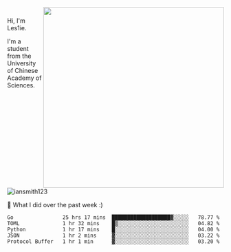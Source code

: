 <img align="right" src="https://github-readme-stats.vercel.app/api?username=iansmith123&show_icons=true&hide_border=true" width="420">

### 
Hi, I'm Les1ie. 

I'm a student from the University of Chinese Academy of Sciences.

<img src="https://komarev.com/ghpvc/?username=iansmith123" alt="iansmith123" />




🔭 What I did over the past week :)
<!--START_SECTION:waka-->
```text
Go                25 hrs 17 mins  ███████████████████▓░░░░░   78.77 % 
TOML              1 hr 32 mins    █▒░░░░░░░░░░░░░░░░░░░░░░░   04.82 % 
Python            1 hr 17 mins    █░░░░░░░░░░░░░░░░░░░░░░░░   04.00 % 
JSON              1 hr 2 mins     ▓░░░░░░░░░░░░░░░░░░░░░░░░   03.22 % 
Protocol Buffer   1 hr 1 min      ▓░░░░░░░░░░░░░░░░░░░░░░░░   03.20 % 
```
<!--END_SECTION:waka-->


<!--
**IanSmith123/IanSmith123** is a ✨ _special_ ✨ repository because its `README.md` (this file) appears on your GitHub profile.
<img src="https://github.githubassets.com/images/spinners/octocat-spinner-64.gif">

Here are some ideas to get you started:

- 🔭 I’m currently working on ...
- 🌱 I’m currently learning ...
- 👯 I’m looking to collaborate on ...
- 🤔 I’m looking for help with ...
- 💬 Ask me about ...
- 📫 How to reach me: ...
- 😄 Pronouns: ...
- ⚡ Fun fact: ...
-->
